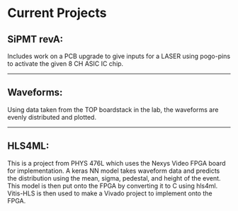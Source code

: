 # Current Projects
## SiPMT revA:
Includes work on a PCB upgrade to give inputs for a LASER using pogo-pins to activate the given 8 CH ASIC IC chip. 

---

## Waveforms:
Using data taken from the TOP boardstack in the lab, the waveforms are evenly distributed and plotted.

---

## HLS4ML:
This is a project from PHYS 476L which uses the Nexys Video FPGA board for implementation. A keras NN model takes waveform data and predicts the distribution using the mean, sigma, pedestal, and height of the event. This model is then put onto the FPGA by converting it to C using hls4ml. Vitis-HLS is then used to make a Vivado project to implement onto the FPGA.
